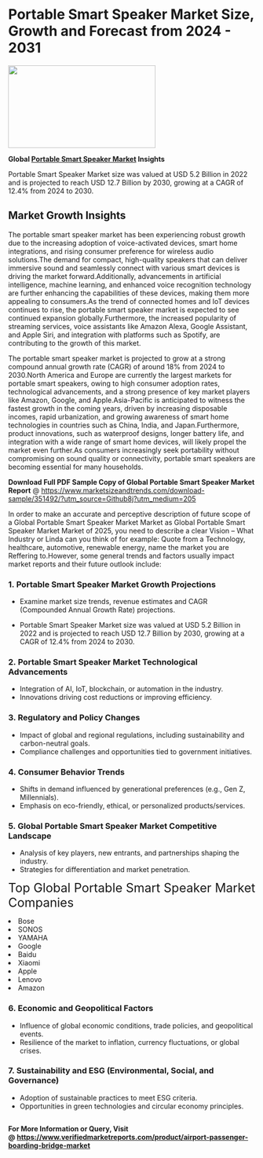 <H1>Portable Smart Speaker Market Size, Growth and Forecast from 2024 - 2031</H1><img class="aligncenter size-medium wp-image-584254" src="https://thirdeyenews.in/wp-content/uploads/2024/09/Global-Market-Research-300x168.jpeg" alt="" width="300" height="168" /><p><strong>Global&nbsp;<a href="https://www.marketsizeandtrends.com/download-sample/351492/?utm_source=Github8j?utm_medium=205">Portable Smart Speaker Market</a> Insights</strong></p><p>Portable Smart Speaker Market size was valued at USD 5.2 Billion in 2022 and is projected to reach USD 12.7 Billion by 2030, growing at a CAGR of 12.4% from 2024 to 2030.</p><p><h2>Market Growth Insights</h2> <p>The portable smart speaker market has been experiencing robust growth due to the increasing adoption of voice-activated devices, smart home integrations, and rising consumer preference for wireless audio solutions.The demand for compact, high-quality speakers that can deliver immersive sound and seamlessly connect with various smart devices is driving the market forward.Additionally, advancements in artificial intelligence, machine learning, and enhanced voice recognition technology are further enhancing the capabilities of these devices, making them more appealing to consumers.As the trend of connected homes and IoT devices continues to rise, the portable smart speaker market is expected to see continued expansion globally.Furthermore, the increased popularity of streaming services, voice assistants like Amazon Alexa, Google Assistant, and Apple Siri, and integration with platforms such as Spotify, are contributing to the growth of this market.</p> <p>The portable smart speaker market is projected to grow at a strong compound annual growth rate (CAGR) of around 18% from 2024 to 2030.North America and Europe are currently the largest markets for portable smart speakers, owing to high consumer adoption rates, technological advancements, and a strong presence of key market players like Amazon, Google, and Apple.Asia-Pacific is anticipated to witness the fastest growth in the coming years, driven by increasing disposable incomes, rapid urbanization, and growing awareness of smart home technologies in countries such as China, India, and Japan.Furthermore, product innovations, such as waterproof designs, longer battery life, and integration with a wide range of smart home devices, will likely propel the market even further.As consumers increasingly seek portability without compromising on sound quality or connectivity, portable smart speakers are becoming essential for many households.</p> <p><span class=""><strong>Download Full PDF Sample Copy of Global Portable Smart Speaker Market Report</strong> @ <a href="https://www.marketsizeandtrends.com/download-sample/351492/?utm_source=Github8j?utm_medium=205" target="_blank">https://www.marketsizeandtrends.com/download-sample/351492/?utm_source=Github8j?utm_medium=205</a></span></p><p>In order to make an accurate and perceptive description of future scope of a Global&nbsp;Portable Smart Speaker Market Market as Global&nbsp;Portable Smart Speaker Market Market of 2025, you need to describe a clear Vision &ndash; What Industry or Linda can you think of for example: Quote from a Technology, healthcare, automotive, renewable energy, name the market you are Reffering to.However, some general trends and factors usually impact market reports and their future outlook include:</p><h3>1.&nbsp;<strong>Portable Smart Speaker Market Growth Projections</strong></h3><ul><li>Examine market size trends, revenue estimates and CAGR (Compounded Annual Growth Rate) projections.</li><li><p>Portable Smart Speaker Market size was valued at USD 5.2 Billion in 2022 and is projected to reach USD 12.7 Billion by 2030, growing at a CAGR of 12.4% from 2024 to 2030.</p></li></ul><h3>2.&nbsp;<strong>Portable Smart Speaker Market Technological Advancements</strong></h3><ul><li>Integration of AI, IoT, blockchain, or automation in the industry.</li><li>Innovations driving cost reductions or improving efficiency.</li></ul><h3>3.&nbsp;<strong>Regulatory and Policy Changes</strong></h3><ul><li>Impact of global and regional regulations, including sustainability and carbon-neutral goals.</li><li>Compliance challenges and opportunities tied to government initiatives.</li></ul><h3>4.&nbsp;<strong>Consumer Behavior Trends</strong></h3><ul><li>Shifts in demand influenced by generational preferences (e.g., Gen Z, Millennials).</li><li>Emphasis on eco-friendly, ethical, or personalized products/services.</li></ul><h3>5.&nbsp;<strong>Global Portable Smart Speaker Market Competitive Landscape</strong></h3><ul><li>Analysis of key players, new entrants, and partnerships shaping the industry.</li><li>Strategies for differentiation and market penetration.</li></ul><p data-pm-slice="1 1 []"><span style="color: inherit; font-family: inherit; font-size: 25px;">Top Global Portable Smart Speaker Market Companies</span></p><div class="" data-test-id=""><p><li>Bose</li><li> SONOS</li><li> YAMAHA</li><li> Google</li><li> Baidu</li><li> Xiaomi</li><li> Apple</li><li> Lenovo</li><li> Amazon</li></p></div><h3>6.&nbsp;<strong>Economic and Geopolitical Factors</strong></h3><ul><li>Influence of global economic conditions, trade policies, and geopolitical events.</li><li>Resilience of the market to inflation, currency fluctuations, or global crises.</li></ul><h3>7.&nbsp;<strong>Sustainability and ESG (Environmental, Social, and Governance)</strong></h3><ul><li>Adoption of sustainable practices to meet ESG criteria.</li><li>Opportunities in green technologies and circular economy principles.</li></ul><h2><strong style="font-size: 14px;">For More Information or Query, Visit @&nbsp;</strong><a style="background-color: #ffffff; font-size: 14px;" href="https://www.marketsizeandtrends.com/report/portable-smart-speaker-market/" target="_blank">https://www.verifiedmarketreports.com/product/airport-passenger-boarding-bridge-market</a></h2>